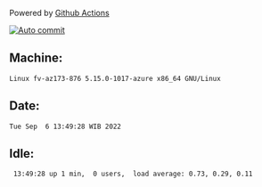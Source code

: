 Powered by [Github Actions](https://github.com/features/actions)

[![Auto commit](https://github.com/hiage/workstation/workflows/Auto%20commit/badge.svg)](https://github.com/hiage/workstation/actions?query=workflow%3A%22Auto+commit%22)

## Machine:
```
Linux fv-az173-876 5.15.0-1017-azure x86_64 GNU/Linux
```
## Date:
```
Tue Sep  6 13:49:28 WIB 2022
```
## Idle:
```
 13:49:28 up 1 min,  0 users,  load average: 0.73, 0.29, 0.11
```
